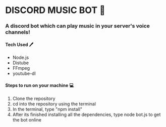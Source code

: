 # DISCORD MUSIC BOT :rocket:

### A discord bot which can play music in your server's voice channels!

#### Tech Used :pen:
- Node.js
- Distube
- FFmpeg
- youtube-dl


#### Steps to run on your machine :computer:
1. Clone the repository
2. cd into the repository using the terminal
3. In the terminal, type "npm install"
4. After its finished installing all the dependencies, type node bot.js to get the bot online
